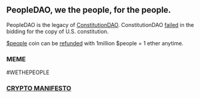 ## PeopleDAO, we the people, for the people.

PeopleDAO is the legacy of [ConstitutionDAO](https://www.constitutiondao.com/). ConstitutionDAO [failed](https://twitter.com/ConstitutionDAO/status/1461498841820192771) in the bidding for the copy of U.S. constitution.

[$people](https://etherscan.io/token/0x7a58c0be72be218b41c608b7fe7c5bb630736c71) coin can be [refunded](https://juicebox.money/#/p/constitutiondao) with 1million $people = 1 ether anytime.

### MEME 

#WETHEPEOPLE

### [CRYPTO MANIFESTO](https://groups.csail.mit.edu/mac/classes/6.805/articles/crypto/cypherpunks/may-crypto-manifesto.html)
